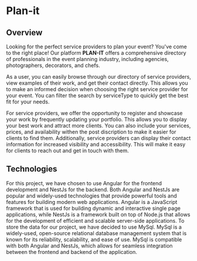 # Plan-it

## Overview

Looking for the perfect service providers to plan your event? 
You've come to the right place! Our platform  **PLAN-IT** offers a comprehensive directory of professionals in the event planning industry, including agencies, photographers, decorators, and chefs.

As a user, you can easily browse through our directory of service providers, view examples of their work, and get their contact directly. This allows you to make an informed decision when choosing the right service provider for your event. You can filter the search by serviceType to quickly get the best fit for your needs.

For service providers, we offer the opportunity to register and showcase your work by frequently updating your portfolio. This allows you to display your best work and attract more clients. You can also include your services, prices, and availability withen the post discription to make it easier for clients to find them. Additionally, service providers can display their contact information for increased visibility and accessibility. This will make it easy for clients to reach out and get in touch with them.

## Technologies

For this project, we have chosen to use Angular for the frontend development and NestJs for the backend. Both Angular and NestJs are popular and widely-used technologies that provide powerful tools and features for building modern web applications. Angular is a JavaScript framework that is used for building dynamic and interactive single page applications, while NestJs is a framework built on top of Node.js that allows for the development of efficient and scalable server-side applications.
To store the data for our project, we have decided to use MySql. MySql is a widely-used, open-source relational database management system that is known for its reliability, scalability, and ease of use. MySql is compatible with both Angular and NestJs, which allows for seamless integration between the frontend and backend of the application.


